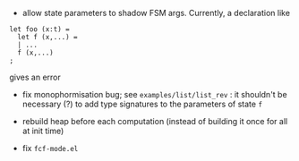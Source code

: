 - allow state parameters to shadow FSM args. Currently, a declaration like
```
let foo (x:t) = 
  let f (x,...) =
  | ...
  f (x,...)
;
```
gives an error

- fix monophormisation bug; see `examples/list/list_rev` : it shouldn't be necessary (?) to add type
  signatures to the parameters of state `f` 

- rebuild heap before each computation (instead of building it once for all at init time)

- fix `fcf-mode.el`
